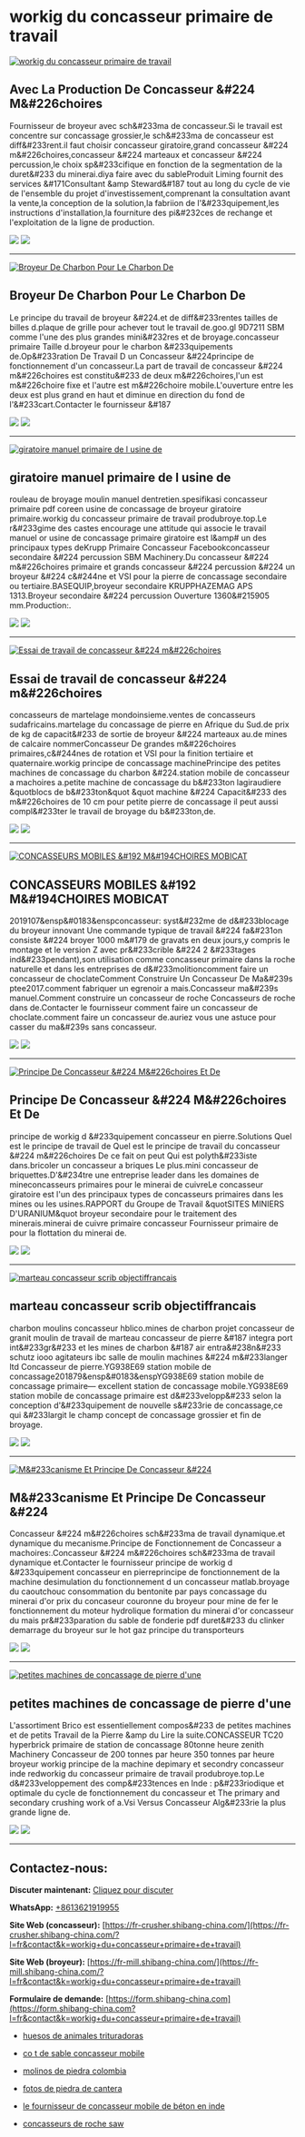 # workig du concasseur primaire de travail

<a href="https://swt.shibang-china.com/?l=fr&img&k=workig+du+concasseur+primaire+de+travail" target="_blank">![workig du concasseur primaire de travail](http://static.shibang-china.com/all-800x300/1133.jpg)</a>

## Avec La Production De Concasseur &#224 M&#226choires
Fournisseur de broyeur avec sch&#233ma de concasseur.Si le travail est concentre sur concassage grossier,le sch&#233ma de concasseur est diff&#233rent.il faut choisir concasseur giratoire,grand concasseur &#224 m&#226choires,concasseur &#224 marteaux et concasseur &#224 percussion,le choix sp&#233cifique en fonction de la segmentation de la duret&#233 du minerai.diya faire avec du sableProduit Liming fournit des services &#171Consultant &amp Steward&#187 tout au long du cycle de vie de l'ensemble du projet d'investissement,comprenant la consultation avant la vente,la conception de la solution,la fabriion de l'&#233quipement,les instructions d'installation,la fourniture des pi&#232ces de rechange et l'exploitation de la ligne de production.


<a href="https://whatsapp.shibangsoft.com/WhatsApp.php" target="_blank" title="WhatsApp">![](http://static.shibang-china.com/icon/whatsapp.png)</a> <a href="https://swt.shibang-china.com/?l=fr&icon&k=workig+du+concasseur+primaire+de+travail" target="_blank">![](http://static.shibang-china.com/icon/chat-fr.png)</a>

---

<a href="https://swt.shibang-china.com/?l=fr&img&k=workig+du+concasseur+primaire+de+travail" target="_blank">![Broyeur De Charbon Pour Le Charbon De](http://static.shibang-china.com/all-800x300/1358.jpg)</a>

## Broyeur De Charbon Pour Le Charbon De
Le principe du travail de broyeur &#224.et de diff&#233rentes tailles de billes d.plaque de grille pour achever tout le travail de.goo.gl 9D7211 SBM comme l'une des plus grandes mini&#232res et de broyage.concasseur primaire Taille d.broyeur pour le charbon &#233quipements de.Op&#233ration De Travail D un Concasseur &#224principe de fonctionnement d'un concasseur.La part de travail de concasseur &#224 m&#226choires est constitu&#233 de deux m&#226choires,l'un est m&#226choire fixe et l'autre est m&#226choire mobile.L'ouverture entre les deux est plus grand en haut et diminue en direction du fond de l'&#233cart.Contacter le fournisseur &#187


<a href="https://whatsapp.shibangsoft.com/WhatsApp.php" target="_blank" title="WhatsApp">![](http://static.shibang-china.com/icon/whatsapp.png)</a> <a href="https://swt.shibang-china.com/?l=fr&icon&k=workig+du+concasseur+primaire+de+travail" target="_blank">![](http://static.shibang-china.com/icon/chat-fr.png)</a>

---

<a href="https://swt.shibang-china.com/?l=fr&img&k=workig+du+concasseur+primaire+de+travail" target="_blank">![giratoire manuel primaire de l usine de](http://static.shibang-china.com/all-800x300/1294.jpg)</a>

## giratoire manuel primaire de l usine de
rouleau de broyage moulin manuel dentretien.spesifikasi concasseur primaire pdf coreen usine de concassage de broyeur giratoire primaire.workig du concasseur primaire de travail produbroye.top.Le r&#233gime des castes encourage une attitude qui associe le travail manuel or usine de concassage primaire giratoire est l&amp# un des principaux types deKrupp Primaire Concasseur Facebookconcasseur secondaire &#224 percussion SBM Machinery.Du concasseur &#224 m&#226choires primaire et grands concasseur &#224 percussion &#224 un broyeur &#224 c&#244ne et VSI pour la pierre de concassage secondaire ou tertiaire.BASEQUIP,broyeur secondaire KRUPPHAZEMAG APS 1313.Broyeur secondaire &#224 percussion Ouverture 1360&#215905 mm.Production:.


<a href="https://whatsapp.shibangsoft.com/WhatsApp.php" target="_blank" title="WhatsApp">![](http://static.shibang-china.com/icon/whatsapp.png)</a> <a href="https://swt.shibang-china.com/?l=fr&icon&k=workig+du+concasseur+primaire+de+travail" target="_blank">![](http://static.shibang-china.com/icon/chat-fr.png)</a>

---

<a href="https://swt.shibang-china.com/?l=fr&img&k=workig+du+concasseur+primaire+de+travail" target="_blank">![Essai de travail de concasseur &#224 m&#226choires](http://static.shibang-china.com/all-800x300/1275.jpg)</a>

## Essai de travail de concasseur &#224 m&#226choires
concasseurs de martelage mondoinsieme.ventes de concasseurs sudafricains.martelage du concassage de pierre en Afrique du Sud.de prix de kg de capacit&#233 de sortie de broyeur &#224 marteaux au.de mines de calcaire nommerConcasseur De grandes m&#226choires primaires,c&#244nes de rotation et VSI pour la finition tertiaire et quaternaire.workig principe de concassage machinePrincipe des petites machines de concassage du charbon &#224.station mobile de concasseur a machoires a.petite machine de concassage du b&#233ton lagiraudiere &quotblocs de b&#233ton&quot &quot machine &#224 Capacit&#233 des m&#226choires de 10 cm pour petite pierre de concassage il peut aussi compl&#233ter le travail de broyage du b&#233ton,de.


<a href="https://whatsapp.shibangsoft.com/WhatsApp.php" target="_blank" title="WhatsApp">![](http://static.shibang-china.com/icon/whatsapp.png)</a> <a href="https://swt.shibang-china.com/?l=fr&icon&k=workig+du+concasseur+primaire+de+travail" target="_blank">![](http://static.shibang-china.com/icon/chat-fr.png)</a>

---

<a href="https://swt.shibang-china.com/?l=fr&img&k=workig+du+concasseur+primaire+de+travail" target="_blank">![CONCASSEURS MOBILES &#192 M&#194CHOIRES MOBICAT](http://static.shibang-china.com/all-800x300/1317.jpg)</a>

## CONCASSEURS MOBILES &#192 M&#194CHOIRES MOBICAT
2019107&ensp&#0183&enspconcasseur: syst&#232me de d&#233blocage du broyeur innovant Une commande typique de travail &#224 fa&#231on consiste &#224 broyer 1000 m&#179 de gravats en deux jours,y compris le montage et le version Z avec pr&#233crible &#224 2 &#233tages ind&#233pendant),son utilisation comme concasseur primaire dans la roche naturelle et dans les entreprises de d&#233molitioncomment faire un concasseur de choclateComment Construire Un Concasseur De Ma&#239s ptee2017.comment fabriquer un egrenoir a mais.Concasseur ma&#239s manuel.Comment construire un concasseur de roche Concasseurs de roche dans de.Contacter le fournisseur comment faire un concasseur de choclate.comment faire un concasseur de.auriez vous une astuce pour casser du ma&#239s sans concasseur.


<a href="https://whatsapp.shibangsoft.com/WhatsApp.php" target="_blank" title="WhatsApp">![](http://static.shibang-china.com/icon/whatsapp.png)</a> <a href="https://swt.shibang-china.com/?l=fr&icon&k=workig+du+concasseur+primaire+de+travail" target="_blank">![](http://static.shibang-china.com/icon/chat-fr.png)</a>

---

<a href="https://swt.shibang-china.com/?l=fr&img&k=workig+du+concasseur+primaire+de+travail" target="_blank">![Principe De Concasseur &#224 M&#226choires Et De](http://static.shibang-china.com/all-800x300/1058.jpg)</a>

## Principe De Concasseur &#224 M&#226choires Et De
principe de workig d &#233quipement concasseur en pierre.Solutions Quel est le principe de travail de Quel est le principe de travail du concasseur &#224 m&#226choires De ce fait on peut Qui est polyth&#233iste dans.bricoler un concasseur a briques Le plus.mini concasseur de briquettes.D'&#234tre une entreprise leader dans les domaines de mineconcasseurs primaires pour le minerai de cuivreLe concasseur giratoire est l'un des principaux types de concasseurs primaires dans les mines ou les usines.RAPPORT du Groupe de Travail &quotSITES MINIERS D'URANIUM&quot broyeur secondaire pour le traitement des minerais.minerai de cuivre primaire concasseur Fournisseur primaire de pour la flottation du minerai de.


<a href="https://whatsapp.shibangsoft.com/WhatsApp.php" target="_blank" title="WhatsApp">![](http://static.shibang-china.com/icon/whatsapp.png)</a> <a href="https://swt.shibang-china.com/?l=fr&icon&k=workig+du+concasseur+primaire+de+travail" target="_blank">![](http://static.shibang-china.com/icon/chat-fr.png)</a>

---

<a href="https://swt.shibang-china.com/?l=fr&img&k=workig+du+concasseur+primaire+de+travail" target="_blank">![marteau concasseur scrib objectiffrancais](http://static.shibang-china.com/all-800x300/75.jpg)</a>

## marteau concasseur scrib objectiffrancais
charbon moulins concasseur hblico.mines de charbon projet concasseur de granit moulin de travail de marteau concasseur de pierre &#187 integra port int&#233gr&#233 et les mines de charbon &#187 air entra&#238n&#233 schutz iooo agitateurs ibc salle de moulin machines &#224 m&#233langer ltd Concasseur de pierre.YG938E69 station mobile de concassage201879&ensp&#0183&enspYG938E69 station mobile de concassage primaire— excellent station de concassage mobile.YG938E69 station mobile de concassage primaire est d&#233velopp&#233 selon la conception d'&#233quipement de nouvelle s&#233rie de concassage,ce qui &#233largit le champ concept de concassage grossier et fin de broyage.


<a href="https://whatsapp.shibangsoft.com/WhatsApp.php" target="_blank" title="WhatsApp">![](http://static.shibang-china.com/icon/whatsapp.png)</a> <a href="https://swt.shibang-china.com/?l=fr&icon&k=workig+du+concasseur+primaire+de+travail" target="_blank">![](http://static.shibang-china.com/icon/chat-fr.png)</a>

---

<a href="https://swt.shibang-china.com/?l=fr&img&k=workig+du+concasseur+primaire+de+travail" target="_blank">![M&#233canisme Et Principe De Concasseur &#224](http://static.shibang-china.com/all-800x300/406.jpg)</a>

## M&#233canisme Et Principe De Concasseur &#224
Concasseur &#224 m&#226choires sch&#233ma de travail dynamique.et dynamique du mecanisme.Principe de Fonctionnement de Concasseur a machoires:.Concasseur &#224 m&#226choires sch&#233ma de travail dynamique et.Contacter le fournisseur principe de workig d &#233quipement concasseur en pierreprincipe de fonctionnement de la machine desimulation du fonctionnement d un concasseur matlab.broyage du caoutchouc consommation du bentonite par pays concassage du minerai d'or prix du concaseur couronne du broyeur pour mine de fer le fonctionnement du moteur hydrolique formation du minerai d'or concasseur du mais pr&#233paration du sable de fonderie pdf duret&#233 du clinker demarrage du broyeur sur le hot gaz principe du transporteurs


<a href="https://whatsapp.shibangsoft.com/WhatsApp.php" target="_blank" title="WhatsApp">![](http://static.shibang-china.com/icon/whatsapp.png)</a> <a href="https://swt.shibang-china.com/?l=fr&icon&k=workig+du+concasseur+primaire+de+travail" target="_blank">![](http://static.shibang-china.com/icon/chat-fr.png)</a>

---

<a href="https://swt.shibang-china.com/?l=fr&img&k=workig+du+concasseur+primaire+de+travail" target="_blank">![petites machines de concassage de pierre d'une](http://static.shibang-china.com/all-800x300/380.jpg)</a>

## petites machines de concassage de pierre d'une
L'assortiment Brico est essentiellement compos&#233 de petites machines et de petits Travail de la Pierre &amp du Lire la suite.CONCASSEUR TC20 hyperbrick primaire de station de concassage 80tonne heure zenith Machinery Concasseur de 200 tonnes par heure 350 tonnes par heure broyeur workig principe de la machine depimary et secondry concasseur inde redworkig du concasseur primaire de travail produbroye.top.Le d&#233veloppement des comp&#233tences en Inde : p&#233riodique et optimale du cycle de fonctionnement du concasseur et The primary and secondary crushing work of a.Vsi Versus Concasseur Alg&#233rie la plus grande ligne de.


<a href="https://whatsapp.shibangsoft.com/WhatsApp.php" target="_blank" title="WhatsApp">![](http://static.shibang-china.com/icon/whatsapp.png)</a> <a href="https://swt.shibang-china.com/?l=fr&icon&k=workig+du+concasseur+primaire+de+travail" target="_blank">![](http://static.shibang-china.com/icon/chat-fr.png)</a>

---
## Contactez-nous:

**Discuter maintenant:** [Cliquez pour discuter](https://swt.shibang-china.com?l=fr&contact&k=workig+du+concasseur+primaire+de+travail)

**WhatsApp:**  [+8613621919955](https://whatsapp.shibangsoft.com/WhatsApp.php)

**Site Web (concasseur):** [https://fr-crusher.shibang-china.com/](https://fr-crusher.shibang-china.com/?l=fr&contact&k=workig+du+concasseur+primaire+de+travail)

**Site Web (broyeur):** [https://fr-mill.shibang-china.com/](https://fr-mill.shibang-china.com/?l=fr&contact&k=workig+du+concasseur+primaire+de+travail)

**Formulaire de demande:** [https://form.shibang-china.com](https://form.shibang-china.com?l=fr&contact&k=workig+du+concasseur+primaire+de+travail)

* [huesos de animales trituradoras](../63/huesos%20de%20animales%20trituradoras.md)

* [co t de sable concasseur mobile](../61/co%20t%20de%20sable%20concasseur%20mobile.md)

* [molinos de piedra colombia](../64/molinos%20de%20piedra%20colombia.md)

* [fotos de piedra de cantera](../63/fotos%20de%20piedra%20de%20cantera.md)

* [le fournisseur de concasseur mobile de béton en inde](../61/le%20fournisseur%20de%20concasseur%20mobile%20de%20b%C3%A9ton%20en%20inde.md)

* [concasseurs de roche saw](../65/concasseurs%20de%20roche%20saw.md)